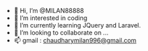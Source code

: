 - 👋 Hi, I’m @MILAN88888
- 👀 I’m interested in coding
- 🌱 I’m currently learning JQuery and Laravel.
- 💞️ I’m looking to collaborate on ...
- 📫 gmail : chaudharymilan996@gmail.com

<!---
MILAN88888/MILAN88888 is a ✨ special ✨ repository because its `README.md` (this file) appears on your GitHub profile.
You can click the Preview link to take a look at your changes.
--->
